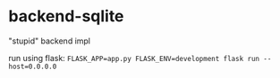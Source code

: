 # backend-sqlite
"stupid" backend impl

run using flask:
`FLASK_APP=app.py FLASK_ENV=development flask run --host=0.0.0.0`
